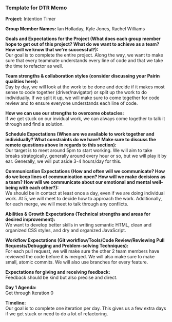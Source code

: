 ### Template for DTR Memo ##

**Project:** Intention Timer

**Group Member Names:** Ian Holladay, Kyle Jones, Rachel Williams

**Goals and Expectations for the Project (What does each group member hope to get out of this project? What do we want to achieve as a team? How will we know that we're successful?):**  
Our goal is to complete the entire project. Along the way, we want to make sure that every teammate understands every line of code and that we take the time to refactor as well.

**Team strengths & collaboration styles (consider discussing your Pairin qualities here):**  
Day by day, we will look at the work to be done and decide if it makes most sense to code together (driver/navigator) or split up the work to do individually. If we split it up, we will make sure to come together for code review and to ensure everyone understands each line of code.

**How we can use our strengths to overcome obstacles:**  
If we get stuck on our invidual work, we can always come together to talk it through and find a solution.

**Schedule Expectations (When are we available to work together and individually? What constraints do we have? Make sure to discuss the remote questions above in regards to this section):**  
Our target is to meet around 5pm to start working. We will aim to take breaks strategically, generally around every hour or so, but we will play it by ear. Generally, we will put aside 3-4 hours/day for this.

**Communication Expectations (How and often will we communicate? How do we keep lines of communication open? How will we make decisions as a team? How will we communicate about our emotional and mental well-being with each other?):**  
We should be in contact at least once a day, even if we are doing individual work. At 5, we will meet to decide how to approach the work. Additionally, for each merge, we will meet to talk through any conflicts.

**Abilities & Growth Expectations (Technical strengths and areas for desired improvement):**  
We want to develop better skills in writing semantic HTML, clean and organized CSS styles, and dry and organized JavaScript.

**Workflow Expectations (Git workflow/Tools/Code Review/Reviewing Pull Requests/Debugging and Problem-solving Techniques):**  
For each pull request, we will make sure the other 2 team members have reviewed the code before it is merged. We will also make sure to make small, atomic commits. We will also use branches for every feature.


**Expectations for giving and receiving feedback:**  
Feedback should be kind but also precise and direct.

**Day 1 Agenda:**   
Get through Iteration 0

**Timeline:**  
Our goal is to complete one iteration per day. This gives us a few extra days if we get stuck or need to do a lot of refactoring.
